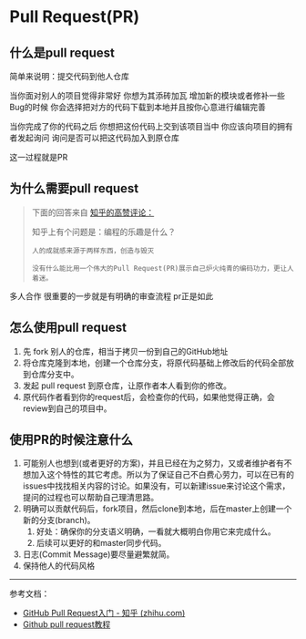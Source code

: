 # Pull Request(PR)

## 什么是pull request

简单来说明：提交代码到他人仓库

当你面对别人的项目觉得非常好 你想为其添砖加瓦 增加新的模块或者修补一些Bug的时候 你会选择把对方的代码下载到本地并且按你心意进行编辑完善

当你完成了你的代码之后 你想把这份代码上交到该项目当中 你应该向项目的拥有者发起询问 询问是否可以把这代码加入到原仓库

这一过程就是PR

## 为什么需要pull request

> 下面的回答来自 [知乎的高赞评论：](https://www.zhihu.com/question/20029839/answer/13732329)
>
> 知乎上有个问题是：编程的乐趣是什么？
>
>     人的成就感来源于两样东西，创造与毁灭
>
>     没有什么能比用一个伟大的Pull Request(PR)展示自己炉火纯青的编码功力，更让人着迷。

多人合作 很重要的一步就是有明确的审查流程 pr正是如此

## 怎么使用pull request

1. 先 fork 别人的仓库，相当于拷贝一份到自己的GitHub地址
2. 将仓库克隆到本地，创建一个仓库分支，将原代码基础上修改后的代码全部放到仓库分支中。
3. 发起 pull request 到原仓库，让原作者本人看到你的修改。
4. 原代码作者看到你的request后，会检查你的代码，如果他觉得正确，会review到自己的项目中。

## 使用PR的时候注意什么

1. 可能别人也想到(或者更好的方案)，并且已经在为之努力，又或者维护者有不想加入这个特性的其它考虑。所以为了保证自己不白费心劳力，可以在已有的issues中找找相关内容的讨论。如果没有，可以新建issue来讨论这个需求，提问的过程也可以帮助自己理清思路。
2. 明确可以贡献代码后，fork项目，然后clone到本地，后在master上创建一个新的分支(branch)。
   1. 好处：确保你的分支语义明确，一看就大概明白你用它来完成什么。
   2. 后续可以更好的和master同步代码。
3. 日志(Commit Message)要尽量避繁就简。
4. 保持他人的代码风格

---

参考文档： 

- [GitHub Pull Request入门 - 知乎 (zhihu.com)](https://zhuanlan.zhihu.com/p/51199833)
- [Github pull request教程](https://blog.csdn.net/CY2333333/article/details/113731490)
